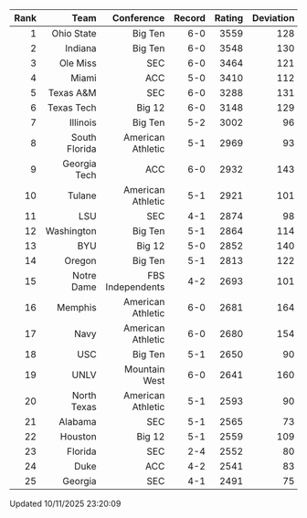 | Rank  | Team                 | Conference           | Record   | Rating | Deviation |
| ---:  | ---:                 | ---:                 | ---:     | ---:   | ---:      |
| 1     | Ohio State           | Big Ten              | 6-0      | 3559   | 128       |
| 2     | Indiana              | Big Ten              | 6-0      | 3548   | 130       |
| 3     | Ole Miss             | SEC                  | 6-0      | 3464   | 121       |
| 4     | Miami                | ACC                  | 5-0      | 3410   | 112       |
| 5     | Texas A&M            | SEC                  | 6-0      | 3288   | 131       |
| 6     | Texas Tech           | Big 12               | 6-0      | 3148   | 129       |
| 7     | Illinois             | Big Ten              | 5-2      | 3002   | 96        |
| 8     | South Florida        | American Athletic    | 5-1      | 2969   | 93        |
| 9     | Georgia Tech         | ACC                  | 6-0      | 2932   | 143       |
| 10    | Tulane               | American Athletic    | 5-1      | 2921   | 101       |
| 11    | LSU                  | SEC                  | 4-1      | 2874   | 98        |
| 12    | Washington           | Big Ten              | 5-1      | 2864   | 114       |
| 13    | BYU                  | Big 12               | 5-0      | 2852   | 140       |
| 14    | Oregon               | Big Ten              | 5-1      | 2813   | 122       |
| 15    | Notre Dame           | FBS Independents     | 4-2      | 2693   | 101       |
| 16    | Memphis              | American Athletic    | 6-0      | 2681   | 164       |
| 17    | Navy                 | American Athletic    | 6-0      | 2680   | 154       |
| 18    | USC                  | Big Ten              | 5-1      | 2650   | 90        |
| 19    | UNLV                 | Mountain West        | 6-0      | 2641   | 160       |
| 20    | North Texas          | American Athletic    | 5-1      | 2593   | 90        |
| 21    | Alabama              | SEC                  | 5-1      | 2565   | 73        |
| 22    | Houston              | Big 12               | 5-1      | 2559   | 109       |
| 23    | Florida              | SEC                  | 2-4      | 2552   | 80        |
| 24    | Duke                 | ACC                  | 4-2      | 2541   | 83        |
| 25    | Georgia              | SEC                  | 4-1      | 2491   | 75        |

Updated 10/11/2025 23:20:09
